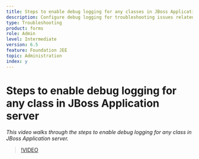 ```yaml
---
title: Steps to enable debug logging for any classes in JBoss Application server
description: Configure debug logging for troubleshooting issues related to JBoss Application server
type: Troubleshooting
product: forms 
role: Admin 
level: Intermediate  
version: 6.5
feature: Foundation JEE
topic: Administration   
index: y
---
```


# Steps to enable debug logging for any class in JBoss Application server

*This video walks through the steps to enable debug logging for any class in JBoss Application server.*

>[!VIDEO](https://video.tv.adobe.com/v/335522?quality=9&learn=on)